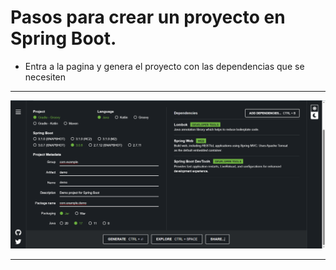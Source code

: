# Pasos para crear un proyecto en Spring Boot.

   * Entra a la pagina y genera el proyecto con las dependencias que se necesiten
<hr>

![img.png](Images/img.png)

<hr>
